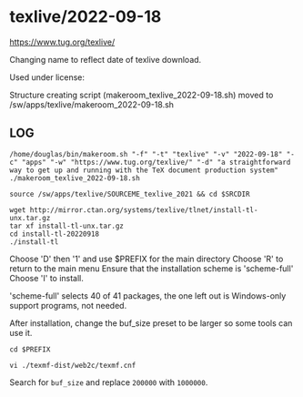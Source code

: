 texlive/2022-09-18
========================

<https://www.tug.org/texlive/>

Changing name to reflect date of texlive download.

Used under license:



Structure creating script (makeroom_texlive_2022-09-18.sh) moved to /sw/apps/texlive/makeroom_2022-09-18.sh

LOG
---

    /home/douglas/bin/makeroom.sh "-f" "-t" "texlive" "-v" "2022-09-18" "-c" "apps" "-w" "https://www.tug.org/texlive/" "-d" "a straightforward way to get up and running with the TeX document production system"
    ./makeroom_texlive_2022-09-18.sh

    source /sw/apps/texlive/SOURCEME_texlive_2021 && cd $SRCDIR

    wget http://mirror.ctan.org/systems/texlive/tlnet/install-tl-unx.tar.gz
    tar xf install-tl-unx.tar.gz 
    cd install-tl-20220918
    ./install-tl

Choose 'D' then '1' and use $PREFIX for the main directory
Choose 'R' to return to the main menu
Ensure that the installation scheme is 'scheme-full'
Choose 'I' to install.

'scheme-full' selects 40 of 41 packages, the one left out is Windows-only support programs, not needed.


After installation, change the buf_size preset to be larger so some tools can use it.

    cd $PREFIX

    vi ./texmf-dist/web2c/texmf.cnf

Search for `buf_size` and replace `200000` with `1000000`.

